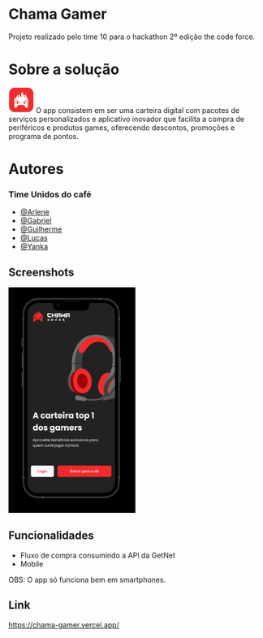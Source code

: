 
# Chama Gamer
<p>Projeto realizado pelo time 10 para o hackathon 2º edição the code force.</p>

# Sobre a solução
<img src="https://github.com/guilhermeevencio/chama-gamer-the-code-force/blob/main/public/logo.png" width="50" alt="logo">
<span>O app consistem em ser uma carteira digital com pacotes de serviços personalizados e aplicativo inovador que facilita a compra de periféricos e produtos games, oferecendo descontos, promoções e programa de pontos.</span>

# Autores
### Time Unidos do café
- [@Arlene](https://www.linkedin.com/mwlite/in/arlene-ferreira-gusmao)
- [@Gabriel](https://www.linkedin.com/in/gabriel-branco)
- [@Guilherme](https://www.linkedin.com/in/guilhermeevencio)
- [@Lucas](https://www.linkedin.com/in/lucasporta)
- [@Yanka](https://www.linkedin.com/in/yanka-lins-166097118)

## Screenshots
<img src="https://github.com/guilhermeevencio/chama-gamer-the-code-force/blob/main/public/app.png" width="250" alt="app">

## Funcionalidades
- Fluxo de compra consumindo a API da GetNet
- Mobile

OBS: O app só funciona bem em smartphones.

## Link
https://chama-gamer.vercel.app/
